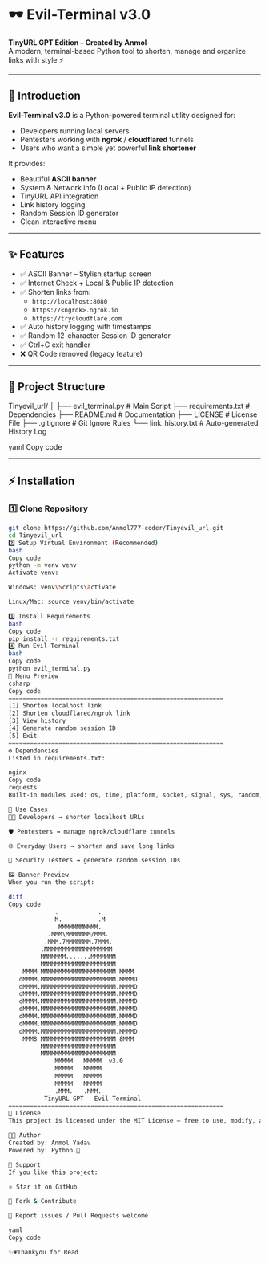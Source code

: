 # 🕶️ Evil-Terminal v3.0  

**TinyURL GPT Edition – Created by Anmol**  
A modern, terminal-based Python tool to shorten, manage and organize links with style ⚡  

---

## 📖 Introduction  

**Evil-Terminal v3.0** is a Python-powered terminal utility designed for:  
- Developers running local servers  
- Pentesters working with **ngrok** / **cloudflared** tunnels  
- Users who want a simple yet powerful **link shortener**  

It provides:  
- Beautiful **ASCII banner**  
- System & Network info (Local + Public IP detection)  
- TinyURL API integration  
- Link history logging  
- Random Session ID generator  
- Clean interactive menu  

---

## ✨ Features  

- ✅ ASCII Banner – Stylish startup screen  
- ✅ Internet Check + Local & Public IP detection  
- ✅ Shorten links from:  
  - `http://localhost:8080`  
  - `https://<ngrok>.ngrok.io`  
  - `https://trycloudflare.com`  
- ✅ Auto history logging with timestamps  
- ✅ Random 12-character Session ID generator  
- ✅ Ctrl+C exit handler  
- ❌ QR Code removed (legacy feature)  

---

## 📂 Project Structure  

Tinyevil_url/
│
├── evil_terminal.py # Main Script
├── requirements.txt # Dependencies
├── README.md # Documentation
├── LICENSE # License File
├── .gitignore # Git Ignore Rules
└── link_history.txt # Auto-generated History Log

yaml
Copy code

---

## ⚡ Installation  

### 1️⃣ Clone Repository  
```bash
git clone https://github.com/Anmol777-coder/Tinyevil_url.git
cd Tinyevil_url
2️⃣ Setup Virtual Environment (Recommended)
bash
Copy code
python -m venv venv
Activate venv:

Windows: venv\Scripts\activate

Linux/Mac: source venv/bin/activate

3️⃣ Install Requirements
bash
Copy code
pip install -r requirements.txt
4️⃣ Run Evil-Terminal
bash
Copy code
python evil_terminal.py
📜 Menu Preview
csharp
Copy code
============================================================
[1] Shorten localhost link
[2] Shorten cloudflared/ngrok link
[3] View history
[4] Generate random session ID
[5] Exit
============================================================
⚙️ Dependencies
Listed in requirements.txt:

nginx
Copy code
requests
Built-in modules used: os, time, platform, socket, signal, sys, random, string, datetime

🎯 Use Cases
👨‍💻 Developers → shorten localhost URLs

🛡️ Pentesters → manage ngrok/cloudflare tunnels

🌐 Everyday Users → shorten and save long links

🔑 Security Testers → generate random session IDs

🖼️ Banner Preview
When you run the script:

diff
Copy code
             .           .           
             M.          .M          
              MMMMMMMMMMM.           
           .MMM\MMMMMMM/MMM.         
          .MMM.7MMMMMMM.7MMM.        
         .MMMMMMMMMMMMMMMMMMM        
         MMMMMMM.......MMMMMMM       
         MMMMMMMMMMMMMMMMMMMMM       
    MMMM MMMMMMMMMMMMMMMMMMMMM MMMM  
   dMMMM.MMMMMMMMMMMMMMMMMMMMM.MMMMD 
   dMMMM.MMMMMMMMMMMMMMMMMMMMM.MMMMD 
   dMMMM.MMMMMMMMMMMMMMMMMMMMM.MMMMD 
   dMMMM.MMMMMMMMMMMMMMMMMMMMM.MMMMD 
   dMMMM.MMMMMMMMMMMMMMMMMMMMM.MMMMD 
   dMMMM.MMMMMMMMMMMMMMMMMMMMM.MMMMD 
   dMMMM.MMMMMMMMMMMMMMMMMMMMM.MMMMD 
   dMMMM.MMMMMMMMMMMMMMMMMMMMM.MMMMD 
    MMM8 MMMMMMMMMMMMMMMMMMMMM 8MMM  
         MMMMMMMMMMMMMMMMMMMMM       
         MMMMMMMMMMMMMMMMMMMMM       
             MMMMM   MMMMM  v3.0     
             MMMMM   MMMMM           
             MMMMM   MMMMM           
             MMMMM   MMMMM           
             .MMM.   .MMM.           
          TinyURL GPT - Evil Terminal
============================================================
📜 License
This project is licensed under the MIT License – free to use, modify, and distribute.

🧑‍💻 Author
Created by: Anmol Yadav
Powered by: Python 🐍

🌟 Support
If you like this project:

⭐ Star it on GitHub

🔁 Fork & Contribute

🐞 Report issues / Pull Requests welcome

yaml
Copy code

✨💗Thankyou for Read 

